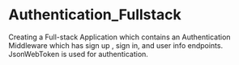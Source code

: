 # Authentication_Fullstack
Creating a Full-stack Application which contains an Authentication Middleware which has sign up , sign in, and user info endpoints. JsonWebToken is used for authentication. 
